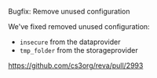 Bugfix: Remove unused configuration

We've fixed removed unused configuration:

- `insecure` from the dataprovider
- `tmp_folder` from the storageprovider

https://github.com/cs3org/reva/pull/2993
